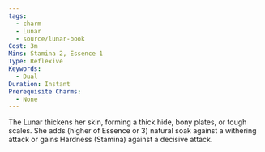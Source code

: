 ```yaml
---
tags:
  - charm
  - Lunar
  - source/lunar-book
Cost: 3m
Mins: Stamina 2, Essence 1
Type: Reflexive
Keywords:
  - Dual
Duration: Instant
Prerequisite Charms:
  - None
---
```

The Lunar thickens her skin, forming a thick hide, bony plates, or tough scales. She adds (higher of Essence or 3) natural soak against a withering attack or gains Hardness (Stamina) against a decisive attack.